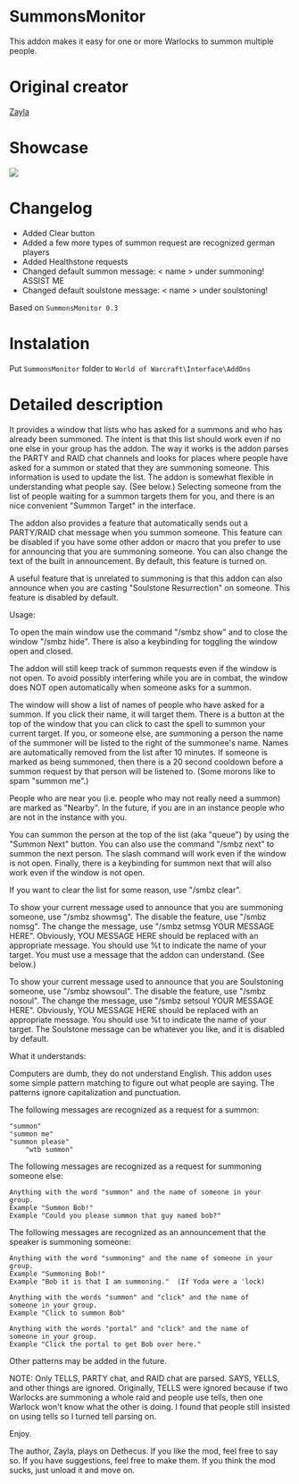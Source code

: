 # SummonsMonitor
This addon makes it easy for one or more Warlocks to summon multiple people.

# Original creator
[Zayla](https://wow.curseforge.com/addons/project-2478/)

# Showcase
![](http://imagehost.spark-media.ru/i4/3D549C64-A593-0A46-9C5E-DDE5821EDEB8.png)

# Changelog
* Added Clear button		
* Added a few more types of summon request are recognized german players
* Added Healthstone requests
* Changed default summon message: < name > under summoning! ASSIST ME		
* Changed default soulstone message: < name > under soulstoning!	

Based on `SummonsMonitor 0.3`

# Instalation
Put `SummonsMonitor` folder to `World of Warcraft\Interface\AddOns`

# Detailed description
It provides a window that lists who has asked for a summons and who has already been summoned.  The intent is that this list should work even if no one else in your group has the addon.  The way it works is the addon parses the PARTY and RAID chat channels and looks for places where people have asked for a summon or stated that they are summoning someone.  This information is used to update the list.  The addon is somewhat flexible in understanding what people say.  (See below.)  Selecting someone from the list of people waiting for a summon targets them for you, and there is an nice convenient "Summon Target" in the interface.

The addon also provides a feature that automatically sends out a PARTY/RAID chat message when you summon someone.  This feature can be disabled if you have some other addon or macro that you prefer to use for announcing that you are summoning someone.  You can also change the text of the built in announcement.  By default, this feature is turned on.

A useful feature that is unrelated to summoning is that this addon can also announce when you are casting "Soulstone Resurrection" on someone.  This feature is disabled by default.

Usage:

To open the main window use the command "/smbz show" and to close the window "/smbz hide".  There is also a keybinding for toggling the window open and closed.  

The addon will still keep track of summon requests even if the window is not open.  To avoid possibly interfering while you are in combat, the window does NOT open automatically when someone asks for a summon.

The window will show a list of names of people who have asked for a summon.  If you click their name, it will target them.  There is a button at the top of the window that you can click to cast the spell to summon your current target.  If you, or someone else, are summoning a person the name of the summoner will be listed to the right of the summonee's name.  Names are automatically removed from the list after 10 minutes.  If someone is marked as being summoned, then there is a 20 second cooldown before a summon request by that person will be listened to.  (Some morons like to spam "summon me".)

People who are near you (i.e. people who may not really need a summon) are marked as "Nearby".  In the future, if you are in an instance people who are not in the instance with you.

You can summon the person at the top of the list (aka "queue") by using the "Summon Next" button.  You can also use the command "/smbz next" to summon the next person.  The slash command will work even if the window is not open.  Finally, there is a keybinding for summon next that will also work even if the window is not open.

If you want to clear the list for some reason, use "/smbz clear".


To show your current message used to announce that you are summoning someone, use "/smbz showmsg".  The disable the feature, use "/smbz nomsg".  The change the message, use "/smbz setmsg YOUR MESSAGE HERE".  Obviously, YOU MESSAGE HERE should be replaced with an appropriate message.  You should use %t to indicate the name of your target.  You must use a message that the addon can understand.  (See below.)

To show your current message used to announce that you are Soulstoning someone, use "/smbz showsoul".  The disable the feature, use "/smbz nosoul".  The change the message, use "/smbz setsoul YOUR MESSAGE HERE".  Obviously, YOU MESSAGE HERE should be replaced with an appropriate message.  You should use %t to indicate the name of your target.  The Soulstone message can be whatever you like, and it is disabled by default.


What it understands:

Computers are dumb, they do not understand English.  This addon uses some simple pattern matching to figure out what people are saying.  The patterns ignore capitalization and punctuation.

The following messages are recognized as a request for a summon:

	"summon"
	"summon me"
	"summon please"
        "wtb summon"

The following messages are recognized as a request for summoning someone else: 

	Anything with the word "summon" and the name of someone in your
	group.
	Example "Summon Bob!"
	Example "Could you please summon that guy named bob?"

The following messages are recognized as an announcement that the speaker is summoning someone:

	Anything with the word "summoning" and the name of someone in your
	group.
	Example "Summoning Bob!"
	Example "Bob it is that I am summoning."  (If Yoda were a 'lock)
       
	Anything with the words "summon" and "click" and the name of 
	someone in your group.
	Example "Click to summon Bob"

	Anything with the words "portal" and "click" and the name of 
	someone in your group.
	Example "Click the portal to get Bob over here."
	

Other patterns may be added in the future.


NOTE: Only TELLS, PARTY chat, and RAID chat are parsed.  SAYS, YELLS, and other things are ignored.  Originally, TELLS were ignored because if two Warlocks are summoning a whole raid and people use tells, then one Warlock won't know what the other is doing.  I found that people still insisted on using tells so I turned tell parsing on.


Enjoy. 


The author, Zayla, plays on Dethecus. If you like the mod, feel free to say so. If you have suggestions, feel free to make them. If you think the mod sucks, just unload it and move on.
